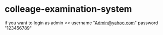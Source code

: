 # colleage-examination-system

if you want to login as admin << username "Admin@yahoo.com" password "123456789"
